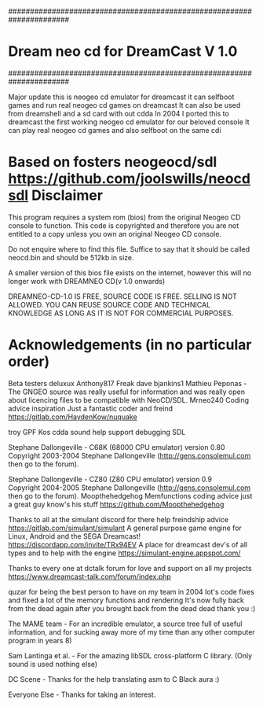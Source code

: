 ######################################################################
#                 Dream neo cd for DreamCast  V 1.0                  #
######################################################################

Major update this is neogeo cd emulator for dreamcast it can selfboot games and run real neogeo cd games on dreamcast
It can also be used from dreamshell and a sd card with out cdda
In 2004 I ported this to dreamcast the first working neogeo cd emulator for our beloved console
It can play real neogeo cd games and also selfboot on the same cdi


Based on fosters neogeocd/sdl https://github.com/joolswills/neocdsdl
Disclaimer
==========
This program requires a system rom (bios) from the original Neogeo CD console to
function.  This code is copyrighted and therefore you are not entitled to a 
copy unless you own an original Neogeo CD console.

Do not enquire where to find this file.  Suffice to say that it should be called
neocd.bin and should be 512kb in size.

A smaller version of this bios file exists on the internet, however this will no
longer work with DREAMNEO CD(v 1.0 onwards)

DREAMNEO-CD-1.0 IS FREE, SOURCE CODE IS FREE. SELLING IS NOT ALLOWED. 
YOU CAN REUSE SOURCE CODE AND TECHNICAL KNOWLEDGE AS LONG AS IT IS NOT FOR 
COMMERCIAL PURPOSES.

Acknowledgements (in no particular order)
=================
Beta testers   deluxux  Anthony817  Freak dave  bjankins1
Mathieu Peponas     - The GNGEO source was really useful for information and
                      was really open about licencing files to be compatible 
                      with NeoCD/SDL.
Mrneo240       Coding advice  inspiration Just a fantastic coder and freind
https://gitlab.com/HaydenKow/nuquake

troy GPF         Kos cdda sound help support  debugging SDL  

Stephane Dallongeville       - C68K (68000 CPU emulator) version 0.80 
Copyright 2003-2004 Stephane Dallongeville
(http://gens.consolemul.com then go to the forum).

Stephane Dallongeville         - CZ80 (Z80 CPU emulator) version 0.9  
Copyright 2004-2005 Stephane Dallongeville 
(http://gens.consolemul.com then go to the forum).
Moopthehedgehog     Memfunctions coding advice just a great guy know's his stuff 
https://github.com/Moopthehedgehog

Thanks to all at the simulant discord for there help freindship advice
https://gitlab.com/simulant/simulant  A general purpose game engine for Linux, Android and the SEGA Dreamcast!
https://discordapp.com/invite/TRx94EV A place for dreamcast dev's of all types and to help with the engine
https://simulant-engine.appspot.com/

Thanks to every one at dctalk forum for love and support on all my projects 
https://www.dreamcast-talk.com/forum/index.php

quzar  for being the best person to have on my team in 2004 lot's code fixes and fixed a lot of the memory functions and rendering
It's now fully back from the dead again after you brought back from the dead dead  thank you :)

The MAME team       - For an incredible emulator, a source tree full of useful
                      information, and for sucking away more of my time than any
                      other computer program in years 8)

Sam Lantinga et al. - For the amazing libSDL cross-platform C library. (Only sound is used nothing else)

DC Scene            - Thanks for the help translating asm to C  Black aura :)

Everyone Else       - Thanks for taking an interest.

